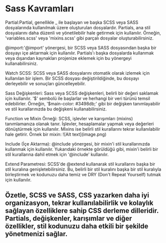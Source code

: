 <h1>Sass Kavramları</h1>

<p>Partial:Partial, genellikle _ ile başlayan ve başka SCSS veya SASS dosyalarında kullanılmak üzere oluşturulan dosyalardır. Partials, ana stil dosyalarını daha düzenli ve yönetilebilir hale getirmek için kullanılır. Örneğin, 'variables.scss' veya 'mixins.scss' gibi parçalı dosyalar oluşturabilirsiniz.</p>

<p>@import:'@import' yönergesi, bir SCSS veya SASS dosyasından başka bir dosyayı içe aktarmak için kullanılır. Partials'ı başka dosyalarda kullanmak veya dışarıdan kaynakları projenize eklemek için bu yönergeyi kullanabilirsiniz.</p>

<p>Watch SCSS: SCSS veya SASS dosyalarını otomatik olarak izlemek için kullanılan bir işlem. Bir SCSS dosyası değiştirildiğinde, bu dosyayı derleyebilir ve sonuçları güncelleyebilir.</p>

<p>Sass Değişkenleri: Sass veya SCSS değişkenleri, belirli bir değeri saklamak için kullanılır. '$' sembolü ile başlarlar ve herhangi bir veri türünü temsil edebilirler. Örneğin, '$main-color: #3498db;' gibi bir değişken tanımlayabilir ve stil kurallarınızda bu değişkeni kullanabilirsiniz.</p>

<p>Function ve Mixin Örneği: SCSS, işlevler ve karışımları (mixins) tanımlamanıza olanak tanır. İşlevler, hesaplamalar yapmak veya değerleri dönüştürmek için kullanılır. Mixins ise belirli stil kurallarını tekrar kullanılabilir hale getirir. Örnek bir mixin:
![Alt text](image.png)
</p>

<p>Include (İçe Aktarma): @include yönergesi, bir mixin'i stil kurallarınızda kullanmak için kullanılır. Yukarıdaki örnekte görüldüğü gibi, mixin'i belirli bir stil kurallarına dahil etmek için '@include' kullanılır.</p>

<p>Extend Parametresi: SCSS'de @extend kullanarak stil kurallarını başka bir stil kuralına genişletebilirsiniz. Bu, belirli bir stil kuralını başka bir stil kuralıyla birleştirmek ve kodunuzu daha temiz ve DRY (Don't Repeat Yourself) tutmak için kullanılır.</p>


<h2>Özetle, SCSS ve SASS, CSS yazarken daha iyi organizasyon, tekrar kullanılabilirlik ve kolaylık sağlayan özelliklere sahip CSS derleme dilleridir. Partials, değişkenler, karışımlar ve diğer özellikler, stil kodunuzu daha etkili bir şekilde yönetmenizi sağlar.</h2>
